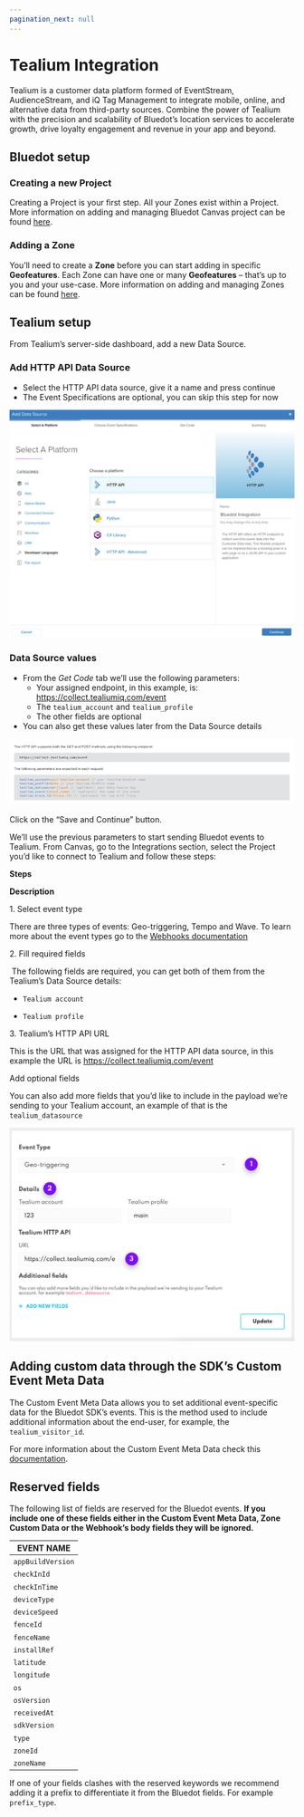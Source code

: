 ```yaml
---
pagination_next: null
---
```


Tealium Integration
===================

Tealium is a customer data platform formed of EventStream, AudienceStream, and iQ Tag Management to integrate mobile, online, and alternative data from third-party sources. Combine the power of Tealium with the precision and scalability of Bluedot’s location services to accelerate growth, drive loyalty engagement and revenue in your app and beyond.

Bluedot setup
-------------

### Creating a new Project

Creating a Project is your first step. All your Zones exist within a Project. More information on adding and managing Bluedot Canvas project can be found [here](../Canvas/Creating%20a%20new%20project.md).

### Adding a Zone

You’ll need to create a **Zone** before you can start adding in specific **Geofeatures**. Each Zone can have one or many **Geofeatures** – that’s up to you and your use-case. More information on adding and managing Zones can be found [here](../Canvas/Add%20a%20new%20zone.md).

Tealium setup
-------------

From Tealium’s server-side dashboard, add a new Data Source.

### Add HTTP API Data Source

*   Select the HTTP API data source, give it a name and press continue
*   The Event Specifications are optional, you can skip this step for now

![](../assets/tealium_select_data_source-1024x818.jpg)

### Data Source values

*   From the _Get Code_ tab we’ll use the following parameters:
    *   Your assigned endpoint, in this example, is: https://collect.tealiumiq.com/event
    *   The `tealium_account` and `tealium_profile`
    *   The other fields are optional
*   You can also get these values later from the Data Source details

![](../assets/tealium_data_source_params.jpg)

Click on the “Save and Continue” button.

We’ll use the previous parameters to start sending Bluedot events to Tealium. From Canvas, go to the Integrations section, select the Project you’d like to connect to Tealium and follow these steps:

**Steps**

**Description**

1\. Select event type

There are three types of events: Geo-triggering, Tempo and Wave. To learn more about the event types go to the [Webhooks documentation](../Webhooks/Overview.md)

2\. Fill required fields

 The following fields are required, you can get both of them from the Tealium’s Data Source details:

*   `Tealium account`

*   `Tealium profile`

3\. Tealium’s HTTP API URL

This is the URL that was assigned for the HTTP API data source, in this example the URL is https://collect.tealiumiq.com/event

Add optional fields

You can also add more fields that you’d like to include in the payload we’re sending to your Tealium account, an example of that is the `tealium_datasource`

![](../assets/tealium_configuration_form-1024x765.jpg)

Adding custom data through the SDK’s Custom Event Meta Data
-----------------------------------------------------------

The Custom Event Meta Data allows you to set additional event-specific data for the Bluedot SDK’s events. This is the method used to include additional information about the end-user, for example, the `tealium_visitor_id`.

For more information about the Custom Event Meta Data check this [documentation](../Custom%20Data.md/).

Reserved fields
---------------

The following list of fields are reserved for the Bluedot events. **If you include one of these fields either in the Custom Event Meta Data, Zone Custom Data or the Webhook’s body fields they will be ignored.**

| **EVENT NAME**    |
|-------------------|
| `appBuildVersion` |
| `checkInId`       |
| `checkInTime`     |
| `deviceType`      |
| `deviceSpeed`     |
| `fenceId`         |
| `fenceName`       |
| `installRef`      |
| `latitude`        |
| `longitude`       |
| `os`              |
| `osVersion`       |
| `receivedAt`      |
| `sdkVersion`      |
| `type`            |
| `zoneId`          |
| `zoneName`        |

If one of your fields clashes with the reserved keywords we recommend adding it a prefix to differentiate it from the Bluedot fields. For example `prefix_type`.